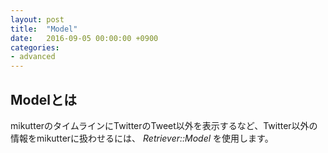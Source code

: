 ```yaml
---
layout: post
title:  "Model"
date:   2016-09-05 00:00:00 +0900
categories:
- advanced
---
```

## Modelとは
mikutterのタイムラインにTwitterのTweet以外を表示するなど、Twitter以外の情報をmikutterに扱わせるには、 _Retriever::Model_ を使用します。


